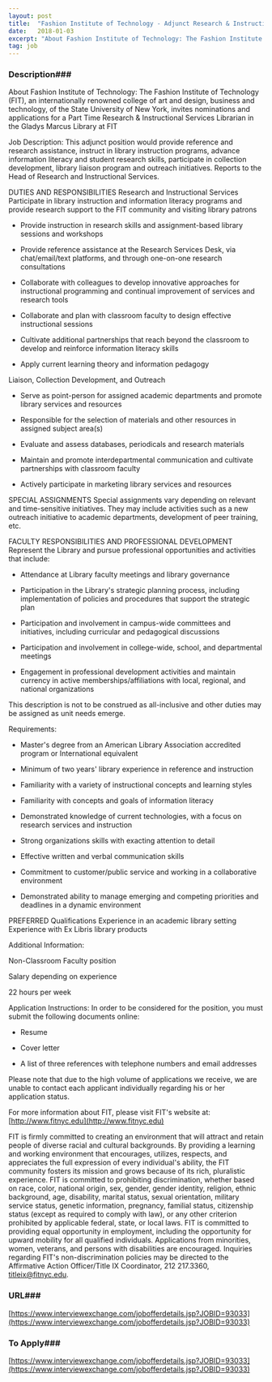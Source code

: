 ```yaml
---
layout: post
title:  "Fashion Institute of Technology - Adjunct Research & Instructional Services Librarian - Part Time - Fashion Institute of Technology"
date:   2018-01-03
excerpt: "About Fashion Institute of Technology: The Fashion Institute of Technology (FIT), an internationally renowned college of art and design, business and technology, of the State University of New York, invites nominations and applications for a Part Time Research & Instructional Services Librarian in the Gladys Marcus Library at FIT Job..."
tag: job
---
```


### Description###

About Fashion Institute of Technology:
The Fashion Institute of Technology (FIT), an internationally renowned college of art and design, business and technology, of the State University of New York, invites nominations and applications for a Part Time Research & Instructional Services Librarian in the Gladys Marcus Library at FIT


Job Description:
This adjunct position would provide reference and research assistance, instruct in library instruction programs, advance information literacy and student research skills, participate in collection development, library liaison program and outreach initiatives. Reports to the Head of Research and Instructional Services.

DUTIES AND RESPONSIBILITIES
Research and Instructional Services
Participate in library instruction and information literacy programs and provide research support to the FIT community and visiting library patrons

* Provide instruction in research skills and assignment-based library sessions and workshops

* Provide reference assistance at the Research Services Desk, via chat/email/text platforms, and through one-on-one research consultations

* Collaborate with colleagues to develop innovative approaches for instructional programming and continual improvement of services and research tools

* Collaborate and plan with classroom faculty to design effective instructional sessions

* Cultivate additional partnerships that reach beyond the classroom to develop and reinforce information literacy skills

* Apply current learning theory and information pedagogy

Liaison, Collection Development, and Outreach

* Serve as point-person for assigned academic departments and promote library services and resources

* Responsible for the selection of materials and other resources in assigned subject area(s)

* Evaluate and assess databases, periodicals and research materials

* Maintain and promote interdepartmental communication and cultivate partnerships with classroom faculty

* Actively participate in marketing library services and resources

SPECIAL ASSIGNMENTS
Special assignments vary depending on relevant and time-sensitive initiatives. They may include activities such as a new outreach initiative to academic departments, development of peer training, etc.

FACULTY RESPONSIBILITIES AND PROFESSIONAL DEVELOPMENT
Represent the Library and pursue professional opportunities and activities that include:

* Attendance at Library faculty meetings and library governance

* Participation in the Library's strategic planning process, including implementation of policies and procedures that support the strategic plan

* Participation and involvement in campus-wide committees and initiatives, including curricular and pedagogical discussions

* Participation and involvement in college-wide, school, and departmental meetings

* Engagement in professional development activities and maintain currency in active memberships/affiliations with local, regional, and national organizations

This description is not to be construed as all-inclusive and other duties may be assigned as unit needs emerge.

Requirements:

* Master's degree from an American Library Association accredited program or International equivalent

* Minimum of two years' library experience in reference and instruction

* Familiarity with a variety of instructional concepts and learning styles

* Familiarity with concepts and goals of information literacy

* Demonstrated knowledge of current technologies, with a focus on research services and instruction

* Strong organizations skills with exacting attention to detail

* Effective written and verbal communication skills

* Commitment to customer/public service and working in a collaborative environment

* Demonstrated ability to manage emerging and competing priorities and deadlines in a dynamic environment

PREFERRED Qualifications
Experience in an academic library setting
Experience with Ex Libris library products

Additional Information:

Non-Classroom Faculty position

Salary depending on experience

22 hours per week

Application Instructions:
In order to be considered for the position, you must submit the following documents online:

* Resume

* Cover letter

* A list of three references with telephone numbers and email addresses

Please note that due to the high volume of applications we receive, we are unable to contact each applicant individually regarding his or her application status.

For more information about FIT, please visit FIT's website at: [http://www.fitnyc.edu](http://www.fitnyc.edu)

FIT is firmly committed to creating an environment that will attract and retain people of diverse racial and cultural backgrounds. By providing a learning and working environment that encourages, utilizes, respects, and appreciates the full expression of every individual's ability, the FIT community fosters its mission and grows because of its rich, pluralistic experience. FIT is committed to prohibiting discrimination, whether based on race, color, national origin, sex, gender, gender identity, religion, ethnic background, age, disability, marital status, sexual orientation, military service status, genetic information, pregnancy, familial status, citizenship status (except as required to comply with law), or any other criterion prohibited by applicable federal, state, or local laws. FIT is committed to providing equal opportunity in employment, including the opportunity for upward mobility for all qualified individuals. Applications from minorities, women, veterans, and persons with disabilities are encouraged. Inquiries regarding FIT's non-discrimination policies may be directed to the Affirmative Action Officer/Title IX Coordinator, 212 217.3360, titleix@fitnyc.edu.










### URL###

[https://www.interviewexchange.com/jobofferdetails.jsp?JOBID=93033](https://www.interviewexchange.com/jobofferdetails.jsp?JOBID=93033)

### To Apply###

[https://www.interviewexchange.com/jobofferdetails.jsp?JOBID=93033](https://www.interviewexchange.com/jobofferdetails.jsp?JOBID=93033)





